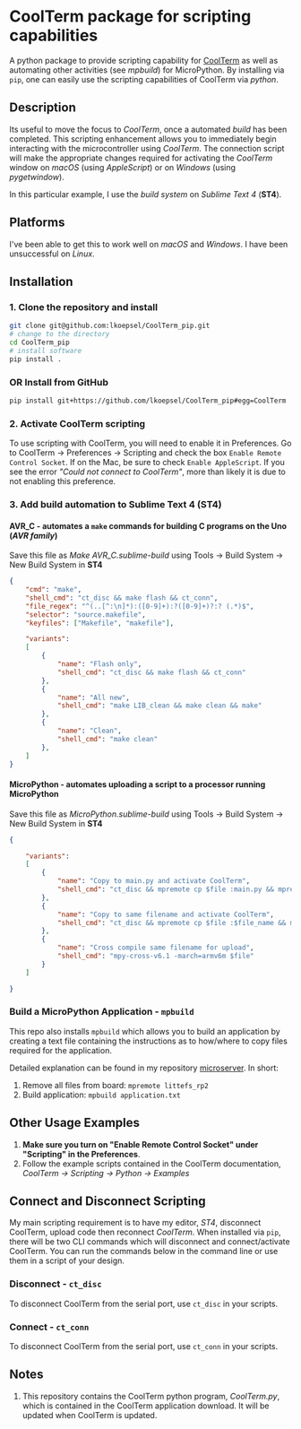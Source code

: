 # CoolTerm package for scripting capabilities
A python package to provide scripting capability for [CoolTerm](https://freeware.the-meiers.org) as well as automating other activities (see *mpbuild*) for MicroPython. By installing via `pip`, one can easily use the scripting capabilities of CoolTerm via *python*.

## Description
Its useful to move the focus to *CoolTerm*, once a automated *build* has been completed. This scripting enhancement allows you to immediately begin interacting with the microcontroller using *CoolTerm*. The connection script will make the appropriate changes required for activating the *CoolTerm* window on *macOS* (using *AppleScript*) or on *Windows* (using *pygetwindow*). 

In this particular example, I use the *build system* on *Sublime Text 4* (**ST4**).

## Platforms
I've been able to get this to work well on *macOS* and *Windows*. I have been unsuccessful on *Linux*.
 
## Installation

### 1. Clone the repository and install
```bash
git clone git@github.com:lkoepsel/CoolTerm_pip.git
# change to the directory
cd CoolTerm_pip
# install software
pip install .
```
### OR Install from GitHub

```bash
pip install git+https://github.com/lkoepsel/CoolTerm_pip#egg=CoolTerm
```

### 2. Activate CoolTerm scripting
To use scripting with CoolTerm, you will need to enable it in Preferences. Go to CoolTerm -> Preferences -> Scripting and check the box `Enable Remote Control Socket`. If on the Mac, be sure to check `Enable AppleScript`. If you see the error *"Could not connect to CoolTerm"*, more than likely it is due to not enabling this preference. 

### 3. Add build automation to Sublime Text 4 (ST4)
#### AVR_C - automates a `make` commands for building C programs on the Uno (*AVR family*)
Save this file as *Make AVR_C.sublime-build* using Tools -> Build System -> New Build System in **ST4**
```json
{
	"cmd": "make",
	"shell_cmd": "ct_disc && make flash && ct_conn",
	"file_regex": "^(..[^:\n]*):([0-9]+):?([0-9]+)?:? (.*)$",
	"selector": "source.makefile",
	"keyfiles": ["Makefile", "makefile"],

	"variants":
	[
		{
			"name": "Flash only",
			"shell_cmd": "ct_disc && make flash && ct_conn"
		},
		{
			"name": "All new",
			"shell_cmd": "make LIB_clean && make clean && make"
		},
		{
			"name": "Clean",
			"shell_cmd": "make clean"
		},
	]
}
```

#### MicroPython - automates uploading a script to a processor running MicroPython
Save this file as *MicroPython.sublime-build* using Tools -> Build System -> New Build System in **ST4**
```json
{

	"variants":
	[
		{
			"name": "Copy to main.py and activate CoolTerm",
			"shell_cmd": "ct_disc && mpremote cp $file :main.py && mpremote reset && ct_conn"
		},
		{
			"name": "Copy to same filename and activate CoolTerm",
			"shell_cmd": "ct_disc && mpremote cp $file :$file_name && mpremote reset && ct_conn"
		},
		{
			"name": "Cross compile same filename for upload",
			"shell_cmd": "mpy-cross-v6.1 -march=armv6m $file"
		}
	]

}
```
### Build a MicroPython Application - `mpbuild`
This repo also installs `mpbuild` which allows you to build an application by creating a text file containing the instructions as to how/where to copy files required for the application. 

Detailed explanation can be found in my repository [microserver](https://github.com/lkoepsel/microserver). In short:

1. Remove all files from board: `mpremote littefs_rp2`
2. Build application: `mpbuild application.txt`

 
## Other Usage Examples
1. **Make sure you turn on "Enable Remote Control Socket" under "Scripting" in the Preferences**. 
2. Follow the example scripts contained in the CoolTerm documentation, *CoolTerm -> Scripting -> Python -> Examples*

## Connect and Disconnect Scripting
My main scripting requirement is to have my editor, *ST4*, disconnect CoolTerm, upload code then reconnect *CoolTerm*. When installed via `pip`, there will be two CLI commands which will disconnect and connect/activate CoolTerm. You can run the commands below in the command line or use them in a script of your design. 

### Disconnect - `ct_disc`
To disconnect CoolTerm from the serial port, use `ct_disc` in your scripts.

### Connect - `ct_conn`
To disconnect CoolTerm from the serial port, use `ct_conn` in your scripts.

## Notes
1. This repository contains the CoolTerm python program, *CoolTerm.py*, which is contained in the CoolTerm application download. It will be updated when CoolTerm is updated.
